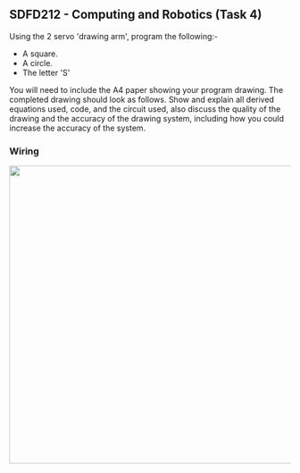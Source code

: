 ## SDFD212 - Computing and Robotics (Task 4)
Using the 2 servo 'drawing arm', program the following:-
* A square.
* A circle.
* The letter 'S'

You will need to include the A4 paper showing your program drawing. The completed drawing should look as follows. Show and explain all derived equations used, code, and the circuit used, also discuss the quality of the drawing and the accuracy of the drawing system, including how you could increase the accuracy of the system.

### Wiring
<p align="center">
  <img width="599" height="533" src="https://i.imgur.com/p99PDbP.png">
</p>
